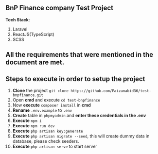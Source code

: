 ## BnP Finance company Test Project

**Tech Stack**:
1. Laravel
2. ReactJS(TypeScript)
3. SCSS

## All the requirements that were mentioned in the document are met.

## Steps to execute in order to setup the project

1. **Clone** the project ```git clone https://github.com/Faizanabid36/test-bnpfinance.git```
2. Open **cmd** and execute `cd test-bnpfinance`
3. Now **execute** `composer install` in **cmd**
4. **Rename** `.env.example` to `.env`
5. **Create** table in `phpmyadmin` and **enter these credentials in the .env**
6. **Execute** `npm i`
7. **Execute** `npm run dev`
8. **Execute** `php artisan key:generate`
9. **Execute** `php artisan migrate --seed`, this will create dummy data in database, please check seeders.
10. **Execute** `php artisan serve` to start server
